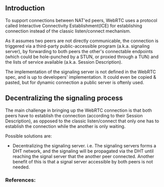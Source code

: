 ## Introduction

To support connections between NAT'ed peers, WebRTC uses a protocol called Interactive Connectivity Establishment(ICE) for establishing connection instead of the classic listen/connect mechanism.

As it assumes two peers are not directly communicable, the connection is triggered via a third-party public-accessible program (a.k.a. signaling server), by forwarding to both peers the other's connectable endpoints (which could be hole-punched by a STUN, or proxied through a TUN) and the lists of service available (a.k.a. Session Description).

The implementation of the signaling server is not defined in the WebRTC spec, and is up to developers' implementation. It could even be copied & pasted, but for dynamic connection a public server is oftenly used.


## Decentralizing the signaling process

The main challenge in bringing up the WebRTC connection is that both peers have to establish the connection (according to their Session Description), as opposed to the classic listen/connect that only one has to establish the connection while the another is only waiting.

Possible solutions are:
 - Decentralizing the signaling server. i.e. The signaling servers forms a DHT network, and the signaling will be propagated via the DHT until reaching the signal server that the another peer connected. Another benefit of this is that a signal server accessible by both peers is not needed.

### References:
[1]: https://developer.mozilla.org/en-US/docs/Web/API/WebRTC_API/Connectivity
[2]: https://developer.mozilla.org/en-US/docs/Web/API/WebRTC_API/Session_lifetime
